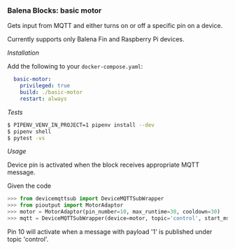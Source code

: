 ### Balena Blocks: basic motor

Gets input from MQTT and either turns on or off a specific pin on a device.

Currently supports only Balena Fin and Raspberry Pi devices.

_Installation_

Add the following to your `docker-compose.yaml`:

```yaml
  basic-motor:
    privileged: true
    build: ./basic-motor
    restart: always
```

_Tests_

```bash
$ PIPENV_VENV_IN_PROJECT=1 pipenv install --dev
$ pipenv shell
$ pytest -vs
```

_Usage_

Device pin is activated when the block receives appropriate MQTT message.

Given the code
```python
>>> from devicemqttsub import DeviceMQTTSubWrapper
>>> from pioutput import MotorAdaptor
>>> motor = MotorAdaptor(pin_number=10, max_runtime=30, cooldown=30)
>>> mqtt = DeviceMQTTSubWrapper(device=motor, topic='control', start_msg=1, stop_msg=0)
```
Pin 10 will activate when a message with payload '1' is published under topic 'control'.
